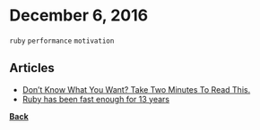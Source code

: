 # December 6, 2016

`ruby` `performance` `motivation`

## Articles

- [Don’t Know What You Want? Take Two Minutes To Read This.](https://medium.com/an-idea-for-you/dont-know-what-you-want-take-two-minutes-to-read-this-ca56f1e4043e)
- [Ruby has been fast enough for 13 years](https://m.signalvnoise.com/ruby-has-been-fast-enough-for-13-years-afff4a54abc7)


[__Back__](../README.md#dec)

